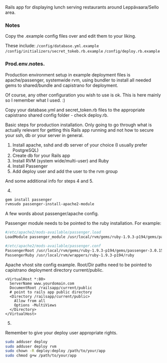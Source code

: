 Rails app for displaying lunch serving restaurants around Leppävaara/Sello area.

### Notes

Copy the .example config files over and edit them to your liking.

These include:
`/config/database.yml.example`
`/config/initializers/secret_tokeb.rb.example`
`/config/deploy.rb.example`


### Prod.env.notes.

Production environment setup in example deployment files is apache/passenger, systemwide rvm, using bundler to install all needed gems to shared/bundle and capistrano for deployment.

Of course, any other configuration you wish to use is ok. This is here mainly so I remember what I used. :)

Copy your database.yml and secret_token.rb files to the appropriate capistrano shared config folder - check deploy.rb.

Basic steps for production installation. Only going to go through what is actually relevant for getting this Rails app running and not how to secure your ssh, db or your server in general.
1. Install apache, sshd and db server of your choice (I usually prefer PostgreSQL)
2. Create db for your Rails app
3. Install RVM (system wide/multi-user) and Ruby
4. Install Passenger
5. Add deploy user and add the user to the rvm group

And some additional info for steps 4 and 5.

4.
```sh
gem install passenger
rvmsudo passenger-install-apache2-module
```
A few words about passenger/apache config.

Passenger module needs to be pointed to the ruby installation. For example:
```sh
#/etc/apache2/mods-available/passenger.load
LoadModule passenger_module /usr/local/rvm/gems/ruby-1.9.3-p194/gems/passenger-3.0.15/ext/apache2/mod_passenger.so

#/etc/apache2/mods-available/passenger.conf
PassengerRoot /usr/local/rvm/gems/ruby-1.9.3-p194/gems/passenger-3.0.15
PassengerRuby /usr/local/rvm/wrappers/ruby-1.9.3-p194/ruby
```

Apache vhost site config example.
Root/Dir paths need to be pointed to capistrano deployment directory current/public.
```
<VirtualHost *:80>
  ServerName www.yourdomain.com
  DocumentRoot /railsapp/current/public
  # point to rails app public directory
  <Directory /railsapp/current/public>
    Allow from all
    Options -MultiViews
  </Directory>
</VirtualHost>
```

5.
Remember to give your deploy user appropriate rights.
```sh
sudo adduser deploy
sudo adduser deploy rvm
sudo chown -R deploy:deploy /path/to/your/app
sudo chmod g+w /path/to/your/app
```